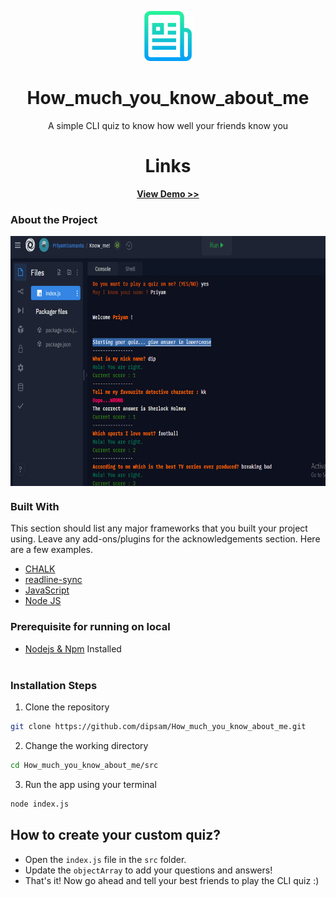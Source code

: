 <p align="center">
  <a href="https://github.com/dipsam/How_much_you_know_about_me">
    <img src="images/readme_logo.png" alt="Logo" width="80" height="80">
  </a>
</p>

<h1 align="center" >How_much_you_know_about_me</h1>

<p align="center">A simple CLI quiz to know how well your friends know you</p>

<h1 align="center">Links</h1>

<p align="center">
    <a href="https://replit.com/@PriyamSamanta/Knowme#index.js?embed=1&output=1"><strong>View Demo >></strong></a>
    
</p>

### About the Project

<img align="center" alt="CLI app" src=".\images\how_much_you_know_about_me.png" width="700" height="400"/>

### Built With

This section should list any major frameworks that you built your project using. Leave any add-ons/plugins for the acknowledgements section. Here are a few examples.

- [CHALK](https://www.npmjs.com/package/chalk)
- [readline-sync](https://www.npmjs.com/package/readline-sync)
- [JavaScript](https://developer.mozilla.org/en-US/docs/Web/JavaScript)
- [Node JS](https://nodejs.org/en/)

### Prerequisite for running on local

- [Nodejs & Npm](https://nodejs.org/en/) Installed
  <br></br>

### Installation Steps

1. Clone the repository

```Bash
git clone https://github.com/dipsam/How_much_you_know_about_me.git
```

2. Change the working directory

```Bash
cd How_much_you_know_about_me/src
```

3. Run the app using your terminal

```Bash
node index.js
```

## How to create your custom quiz?

- Open the `index.js` file in the `src` folder.
- Update the `objectArray` to add your questions and answers!
- That's it! Now go ahead and tell your best friends to play the CLI quiz :)
